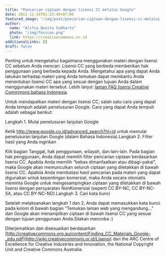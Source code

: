 ```yaml
---
title: "Pencarian ciptaan dengan lisensi CC melalui Google"
date: 2011-11-24T01:23:49+07:00
featured_image: "/img/post/pencarian-ciptaan-dengan-lisensi-cc-melalui-google/pilihan-filter.jpg"
author:
  name: "Alifia Qonita Sudharto"
  photo: "/img/favicon.png"
  link: https://creativecommons.or.id
additionalLinks: []
draft: false
---
```


Penting untuk mengetahui bagaimana menggunakan materi dengan lisensi CC sebelum Anda mencari. Lisensi CC yang berbeda memberikan hak penggunaan yang berbeda kepada Anda. Mengetahui apa yang dapat Anda lakukan terhadap materi yang Anda temukan dapat membantu Anda menentukan lisensi CC apa yang sesuai dengan tujuan Anda dalam menggunakan materi tersebut. Lebih lanjut: [laman FAQ lisensi Creative Commmons bahasa Indonesia](http://creativecommons.or.id/faq/).

Untuk mendapatkan materi dengan lisensi CC, salah satu cara yang dapat Anda tempuh adalah penelusuran Google. Cara yang dapat Anda tempuh adalah sebagai berikut:

Langkah 1. Mulai penelusuran lanjutan Google

Ketik http://www.google.co.id/advanced_search?hl=id untuk memulai penelusuran lanjutan Google (dalam Bahasa Indonesia).Langkah 2. Filter hasil yang Anda inginkan

Klik bagian Tanggal, hak penggunaan, wilayah, dan lain-lain. Pada bagian hak penggunaan, Anda dapat memilih filter pencarian ciptaan berdasarkan lisensi CC. Apabila Anda memilih “bebas dimanfaatkan atau dibagi-pakai”, maka Google akan memunculkan seluruh ciptaan yang diletakkan di bawah lisensi CC. Apabila Anda membatasi hasil pencarian pada materi yang dapat digunakan untuk kepentingan komersial, maka Anda secara otomatis meminta Google untuk mengesampingkan ciptaan yang diletakkan di bawah lisensi dengan persyaratan NonKomersial (seperti CC BY-NC, CC BY-NC-SA, atau CC BY-NC-ND).Langkah 3. Cari kata kunci

Setelah melaksanakan langkah 1 dan 2, Anda dapat memasukkan kata kunci pada kolom di bawah bagian “Temukan laman web yang mengandung…” dan Google akan menampilkan ciptaan di bawah lisensi CC yang sesuai dengan tujuan penggunaan Anda.Silakan mencoba :)

Diterjemahkan dan disesuaikan berdasarkan [http://creativecommons.org.au/content/Finding_CC_Materials_Google-_edu.pdf](http://wiki.creativecommons.or.id/Lisensi) dari the ARC Centre of Excellence for Creative Industries and Innovation, the National Copyright Unit and Creative Commons Australia.

